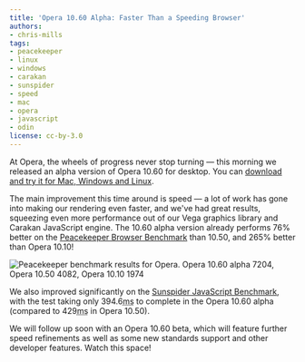```yaml
---
title: 'Opera 10.60 Alpha: Faster Than a Speeding Browser'
authors:
- chris-mills
tags:
- peacekeeper
- linux
- windows
- carakan
- sunspider
- speed
- mac
- opera
- javascript
- odin
license: cc-by-3.0
---
```


<p>At Opera, the wheels of progress never stop turning — this morning we released an alpha version of Opera 10.60 for desktop. You can <a href="http://www.opera.com/browser/next/">download and try it for Mac, Windows and Linux</a>.</p>

<p>The main improvement this time around is speed — a lot of work has gone into making our rendering even faster, and we&#39;ve had great results, squeezing even more performance out of our Vega graphics library and Carakan JavaScript engine. The 10.60 alpha version already performs 76% better on the <a href="http://service.futuremark.com/peacekeeper/index.action">Peacekeeper Browser Benchmark</a> than 10.50, and 265% better than Opera 10.10!</p>

<img src="{{ page.id }}/peacekeeper.png" alt="Peacekeeper benchmark results for Opera. Opera 10.60 alpha 7204, Opera 10.50 4082, Opera 10.10 1974" />

<p>We also improved significantly on the <a href="http://www2.webkit.org/perf/sunspider-0.9/sunspider.html">Sunspider JavaScript Benchmark</a>, with the test taking only 394.6<acronym title="milliseconds">ms</acronym> to complete in the Opera 10.60 alpha (compared to 429<acronym title="milliseconds">ms</acronym> in Opera 10.50).</p>

<p>We will follow up soon with an Opera 10.60 beta, which will feature further speed refinements as well as some new standards support and other developer features. Watch this space!</p>
